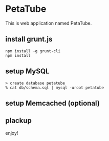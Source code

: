 # PetaTube

This is web application named PetaTube.

## install grunt.js

```
npm install -g grunt-cli
npm install
```

## setup MySQL
```
> create database petatube
% cat db/schema.sql | mysql -uroot petatube
```

## setup Memcached (optional)

## plackup

enjoy!
